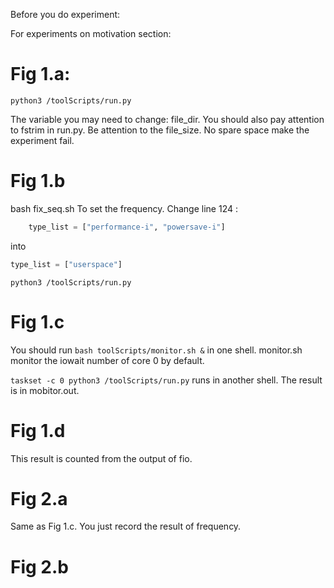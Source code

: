 Before you do experiment:


For experiments on motivation section: 

# Fig 1.a: 
```python3 /toolScripts/run.py```


The variable you may need to change: file_dir. 
You should also pay attention to fstrim in run.py. 
Be attention to the file_size. No spare space make the experiment fail. 

# Fig 1.b
bash fix_seq.sh To set the frequency. Change line 124 : 
```python
    type_list = ["performance-i", "powersave-i"]
```
into 
```python
type_list = ["userspace"]
```

``` python3 /toolScripts/run.py ```

# Fig 1.c
You should run ``` bash toolScripts/monitor.sh & ``` in one shell. monitor.sh monitor the iowait number of core 0 by default. 

``` taskset -c 0 python3 /toolScripts/run.py ``` runs in another shell. The result is in mobitor.out.

# Fig 1.d
This result is counted from the output of fio. 

# Fig 2.a

Same as Fig 1.c. You just record the result of frequency. 

# Fig 2.b
